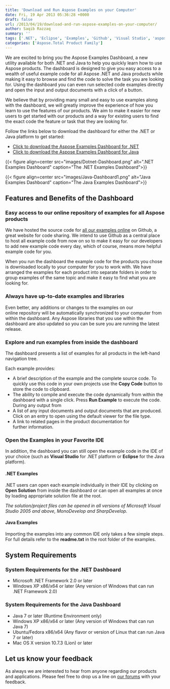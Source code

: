 ```yaml
---
title: 'Download and Run Aspose Examples on your Computer'
date: Fri, 19 Apr 2013 05:36:28 +0000
draft: false
url: /2013/04/19/download-and-run-aspose-examples-on-your-computer/
author: Saqib Razzaq
summary: ''
tags: ['.NET', 'Eclipse', 'Examples', 'Github', 'Visual Studio', 'aspose example dashboard', 'code', 'demonstration', 'demos', 'java', 'samples', 'solution']
categories: ['Aspose.Total Product Family']
---
```


We are excited to bring you the Aspose Examples Dashboard, a new utility available for both .NET and Java to help you quickly learn how to use Aspose products. The dashboard is designed to give you easy access to a wealth of useful example code for all Aspose .NET and Java products while making it easy to browse and find the code to solve the task you are looking for. Using the dashboard you can even run selected code examples directly and open the input and output documents with a click of a button.

We believe that by providing many small and easy to use examples along with the dashboard, we will greatly improve the experience of how you learn to use the features of our products. We aim to make it easier for new users to get started with our products and a way for existing users to find the exact code the feature or task that they are looking for.

Follow the links below to download the dashboard for either the .NET or Java platform to get started:

*   [Click to download the Aspose Examples Dashboard for .NET][1]
*   [Click to download the Aspose Examples Dashboard for Java][2]



{{< figure align=center src="images/Dotnet-Dashboard.png" alt=".NET Examples Dashboard" caption="The .NET Examples Dashboard">}}




{{< figure align=center src="images/Java-Dashboard1.png" alt="Java Examples Dashboard" caption="The Java Examples Dashboard">}}


## Features and Benefits of the Dashboard

### Easy access to our online repository of examples for all Aspose products

We have hosted the source code for [all our examples online][3] on Github, a great website for code sharing. We intend to use Github as a central place to host all example code from now on so to make it easy for our developers to add new example code every day, which of course, means more helpful example code for you.

When you run the dashboard the example code for the products you chose is downloaded locally to your computer for you to work with. We have arranged the examples for each product into separate folders in order to group examples of the same topic and make it easy to find what you are looking for.

### Always have up-to-date examples and libraries

Even better, any additions or changes to the examples on our online repository will be automatically synchronized to your computer from within the dashboard. Any Aspose libraries that you use within the dashboard are also updated so you can be sure you are running the latest release.

### Explore and run examples from inside the dashboard

The dashboard presents a list of examples for all products in the left-hand navigation tree.

Each example provides:

*   A brief description of the example and the complete source code. To quickly use this code in your own projects use the **Copy Code** button to store the code to clipboard.
*   The ability to compile and execute the code dynamically from within the dashboard with a single click. Press **Run Example** to execute the code. During any output from
*   A list of any input documents and output documents that are produced. Click on an entry to open using the default viewer for the file type.
*   A link to related pages in the product documentation for further information.

### Open the Examples in your Favorite IDE

In addition, the dashboard you can still open the example code in the IDE of your choice (such as **Visual Studio** for .NET platform or **Eclipse** for the Java platform).

#### .NET Examples

.NET users can open each example individually in their IDE by clicking on **Open Solution** from inside the dashboard or can open all examples at once by loading appropriate solution file at the root.

_The solution/project files can be opened in all versions of Microsoft Visual Studio 2005 and above, MonoDevelop and SharpDevelop._

#### Java Examples

Importing the examples into any common IDE only takes a few simple steps. For full details refer to the **readme.txt** in the root folder of the examples.

## System Requirements

### System Requirements for the .NET Dashboard

*   Microsoft .NET Framework 2.0 or later
*   Windows XP x86/x64 or later (Any version of Windows that can run .NET Framework 2.0)

### System Requirements for the Java Dashboard

*   Java 7 or later (Runtime Environment only)
*   Windows XP x86/x64 or later (Any version of Windows that can run Java 7)
*   Ubuntu/Fedora x86/x64 (Any flavor or version of Linux that can run Java 7 or later)
*   Mac OS X version 10.7.3 (Lion) or later

## Let us know your feedback

As always we are interested to hear from anyone regarding our products and applications. Please feel free to drop us a line on [our forums][4] with your feedback.




[1]: http://www.aspose.com/community/files/51/.net-components/aspose-examples-for-.net/default.aspx
[2]: http://www.aspose.com/community/files/72/java-components/aspose-examples-for-java/default.aspx
[3]: https://github.com/search?q=aspose
[4]: http://forum.aspose.com




